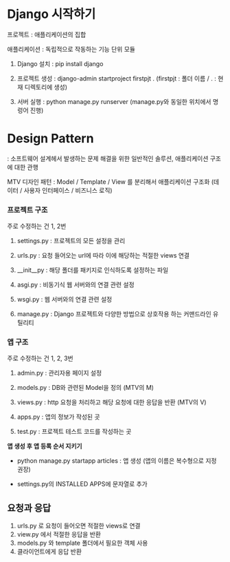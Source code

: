 # Django 시작하기

프로젝트 : 애플리케이션의 집합

애플리케이션 : 독립적으로 작동하는 기능 단위 모듈 

1. Django 설치 : pip install django

2. 프로젝트 생성 : django-admin startproject firstpjt . (firstpjt : 폴더 이름 / . : 현재 디렉토리에 생성)

3. 서버 실행 : python manage.py runserver (manage.py와 동일한 위치에서 명렁어 진행)

# Design Pattern

: 소프트웨어 설계헤서 발생하는 문제 해결을 위한 일반적인 솔루션, 애플리케이션 구조에 대한 관행

MTV 디자인 패턴 : Model / Template / View 를 분리해서 애플리케이션 구조화 (데이터 / 사용자 인터페이스 / 비즈니스 로직) 


### 프로젝트 구조

주로 수정하는 건 1, 2번 

1. settings.py : 프로젝트의 모든 설정을 관리

2. urls.py : 요청 들어오는 url에 따라 이에 해당하는 적절한 views 연결

3. __init__py : 해당 폴더를 패키지로 인식하도록 설정하는 파일

4. asgi.py : 비동기식 웹 서버와의 연결 관련 설정

5. wsgi.py : 웹 서버와의 연결 관련 설정

6. manage.py : Django 프로젝트와 다양한 방법으로 상호작용 하는 커맨드라인 유틸리티

### 앱 구조 

주로 수정하는 건 1, 2, 3번 

1. admin.py : 관리자용 페이지 설정

2. models.py : DB와 관련된 Model을 정의 (MTV의 M)

3. views.py : http 요청을 처리하고 해당 요청에 대한 응답을 반환 (MTV의 V)

4. apps.py : 앱의 정보가 작성된 곳

5. test.py : 프로젝트 테스트 코드를 작성하는 곳 

**앱 생성 후 앱 등록 순서 지키기**

- python manage.py startapp articles : 앱 생성 (앱의 이름은 복수형으로 지정 권장)

- settings.py의 INSTALLED APPS에 문자열로 추가

## 요청과 응답

1. urls.py 로 요청이 들어오면 적절한 views로 연결
2. view.py 에서 적절한 응답을 반환
3. models.py 와 template 폴더에서 필요한 객체 사용
4. 클라이언트에게 응답 반환 